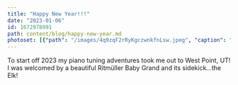 ```yaml
---
title: "Happy New Year!!!"
date: "2023-01-06"
id: 1672978991
path: content/blog/happy-new-year.md
photoset: [{"path": "/images/4q9zqF2rRyKgczwnkfnLsw.jpeg", "caption": "First piano tune of 2023! ", "thumbnail": "True"}, {"path": "/images/dwW7PYyLnmFvEbYnMQbtSf.jpeg", "caption": ""}]
---
```

To start off  2023 my piano tuning adventures took me out to West Point, UT! I was welcomed by a beautiful Ritmüller Baby Grand and its sidekick…the Elk!